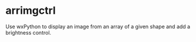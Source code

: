 # arrimgctrl
Use wxPython to display an image from an array of a given shape and add a brightness control.
